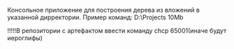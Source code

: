 Консольное приложение для построения дерева из вложений в указанной дирректории.
Пример команд: D:\Projects 10Mb

!!!!!В репозитории с артефактом ввести команду chcp 65001(иначе будут иероглифы)

